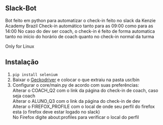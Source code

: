## Slack-Bot

Bot feito em python para automatizar o check-in feito no slack da Kenzie Academy Brazil
Check-in automático tanto para as 09:00 como para as 14:00
No caso do dev ser coach, o check-in é feito de forma automatica tanto no início do horário de coach quanto no check-in normal da turma

Only for Linux

## Instalação

1. ```pip install selenium```  
2. Baixar o [Geckodriver](https://github.com/mozilla/geckodriver/releases) e colocar o que extraiu na pasta usr/bin  
3. Configurar o core/main.py de acordo com suas preferências:  
    Alterar o COACH_Q2 com o link da página do check-in de coach, caso seja coach  
    Alterar o ALUNO_Q3 com o link da página do check-in de dev  
    Alterar o FIREFOX_PROFILE com o local de onde seu perfil do firefox esta (o firefox deve estar logado no slack)  
    No Firefox digite about:profiles para verificar o local do perfil  


